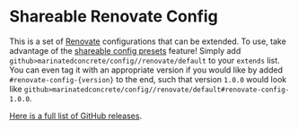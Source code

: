# Shareable Renovate Config

This is a set of [Renovate](https://docs.renovatebot.com/) configurations that can be extended. To use, take advantage
of the [shareable config presets](https://docs.renovatebot.com/config-presets/) feature! Simply add
`github>marinatedconcrete/config//renovate/default` to your `extends` list. You can even tag it with an appropriate
version if you would like by added `#renovate-config-{version}` to the end, such that version `1.0.0` would look like
`github>marinatedconcrete/config//renovate/default#renovate-config-1.0.0`.

[Here is a full list of GitHub releases](https://github.com/marinatedconcrete/config/releases?q=%22renovate-config%22).

